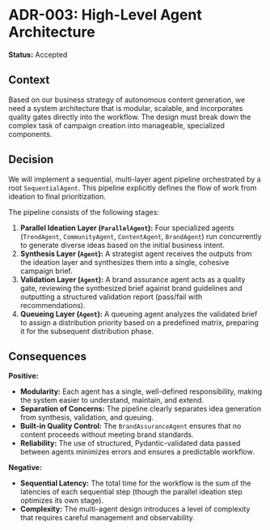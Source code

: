 # ADR-003: High-Level Agent Architecture

**Status:** Accepted

## Context

Based on our business strategy of autonomous content generation, we need a system architecture that is modular, scalable, and incorporates quality gates directly into the workflow. The design must break down the complex task of campaign creation into manageable, specialized components.

## Decision

We will implement a sequential, multi-layer agent pipeline orchestrated by a root `SequentialAgent`. This pipeline explicitly defines the flow of work from ideation to final prioritization.

The pipeline consists of the following stages:
1.  **Parallel Ideation Layer (`ParallelAgent`):** Four specialized agents (`TrendAgent`, `CommunityAgent`, `ContentAgent`, `BrandAgent`) run concurrently to generate diverse ideas based on the initial business intent.
2.  **Synthesis Layer (`Agent`):** A strategist agent receives the outputs from the ideation layer and synthesizes them into a single, cohesive campaign brief.
3.  **Validation Layer (`Agent`):** A brand assurance agent acts as a quality gate, reviewing the synthesized brief against brand guidelines and outputting a structured validation report (pass/fail with recommendations).
4.  **Queueing Layer (`Agent`):** A queueing agent analyzes the validated brief to assign a distribution priority based on a predefined matrix, preparing it for the subsequent distribution phase.

## Consequences

**Positive:**
- **Modularity:** Each agent has a single, well-defined responsibility, making the system easier to understand, maintain, and extend.
- **Separation of Concerns:** The pipeline clearly separates idea generation from synthesis, validation, and queuing.
- **Built-in Quality Control:** The `BrandAssuranceAgent` ensures that no content proceeds without meeting brand standards.
- **Reliability:** The use of structured, Pydantic-validated data passed between agents minimizes errors and ensures a predictable workflow.

**Negative:**
- **Sequential Latency:** The total time for the workflow is the sum of the latencies of each sequential step (though the parallel ideation step optimizes its own stage).
- **Complexity:** The multi-agent design introduces a level of complexity that requires careful management and observability.
